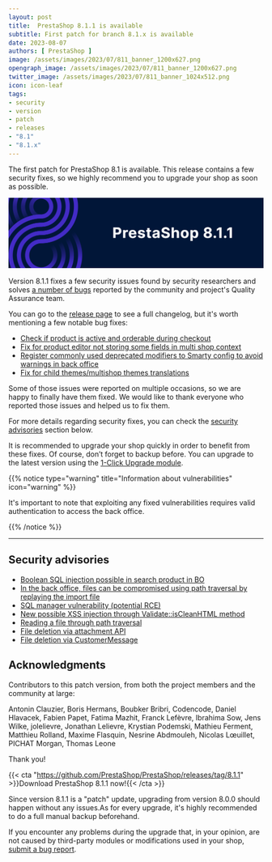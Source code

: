 ```yaml
---
layout: post
title:  PrestaShop 8.1.1 is available
subtitle: First patch for branch 8.1.x is available
date: 2023-08-07
authors: [ PrestaShop ]
image: /assets/images/2023/07/811_banner_1200x627.png
opengraph_image: /assets/images/2023/07/811_banner_1200x627.png
twitter_image: /assets/images/2023/07/811_banner_1024x512.png
icon: icon-leaf
tags:
- security
- version
- patch
- releases
- "8.1"
- "8.1.x"
---
```


The first patch for PrestaShop 8.1 is available. This release contains a few security fixes, so we highly recommend you to upgrade your shop as soon as possible.

![8.1.1 is available!](/assets/images/2023/07/811_banner_1534x424.png)

Version 8.1.1 fixes a few security issues found by security researchers and solves [a number of bugs](https://github.com/PrestaShop/PrestaShop/pulls?q=is%3Apr+is%3Amerged+milestone%3A8.1.1+label%3A%22Bug+fix%22+-label%3A%22E2E+Tests%22+) reported by the community and project's Quality Assurance team.

You can go to the [release page](https://github.com/PrestaShop/PrestaShop/releases/tag/8.1.1) to see a full changelog, but it's worth mentioning a few notable bug fixes:

- [Check if product is active and orderable during checkout](https://github.com/PrestaShop/PrestaShop/pull/33156)
- [Fix for product editor not storing some fields in multi shop context](https://github.com/PrestaShop/PrestaShop/pull/33151)
- [Register commonly used deprecated modifiers to Smarty config to avoid warnings in back office](https://github.com/PrestaShop/PrestaShop/pull/33136)
- [Fix for child themes/multishop themes translations](https://github.com/PrestaShop/PrestaShop/pull/33133)

Some of those issues were reported on multiple occasions, so we are happy to finally have them fixed. We would like to thank everyone who reported those issues and helped us to fix them.

For more details regarding security fixes, you can check the [security advisories](#security-advisories) section below.

It is recommended to upgrade your shop quickly in order to benefit from these fixes. Of course, don’t forget to backup before. You can upgrade to the latest version using the [1-Click Upgrade module](https://github.com/PrestaShop/autoupgrade/releases/).

{{% notice type="warning" title="Information about vulnerabilities" icon="warning" %}}
<p>It's important to note that exploiting any fixed vulnerabilities requires valid authentication to access the back office.</p>
{{% /notice %}}

---

## Security advisories

- [Boolean SQL injection possible in search product in BO](https://github.com/PrestaShop/PrestaShop/security/advisories/GHSA-75p5-jwx4-qw9h)
- [In the back office, files can be compromised using path traversal by replaying the import file](https://github.com/PrestaShop/PrestaShop/security/advisories/GHSA-m9r4-3fg7-pqm2)
- [SQL manager vulnerability (potential RCE)](https://github.com/PrestaShop/PrestaShop/security/advisories/GHSA-gf46-prm4-56pc)
- [New possible XSS injection through Validate::isCleanHTML method](https://github.com/PrestaShop/PrestaShop/security/advisories/GHSA-xw2r-f8xv-c8xp)
- [Reading a file through path traversal](https://github.com/PrestaShop/PrestaShop/security/advisories/GHSA-hpf4-v7v2-95p2)
- [File deletion via attachment API](https://github.com/PrestaShop/PrestaShop/security/advisories/GHSA-2rf5-3fw8-qm47)
- [File deletion via CustomerMessage](https://github.com/PrestaShop/PrestaShop/security/advisories/GHSA-v4gr-v679-42p7)


## Acknowledgments

Contributors to this patch version, from both the project members and the community at large:

Antonin Clauzier, Boris Hermans, Boubker Bribri, Codencode, Daniel Hlavacek, Fabien Papet, Fatima Mazhit, Franck Lefèvre, Ibrahima Sow, Jens Wilke, jolelievre, Jonathan Lelievre, Krystian Podemski, Mathieu Ferment, Matthieu Rolland, Maxime Flasquin, Nesrine Abdmouleh, Nicolas Lœuillet, PICHAT Morgan, Thomas Leone

Thank you!

{{< cta "https://github.com/PrestaShop/PrestaShop/releases/tag/8.1.1" >}}Download PrestaShop 8.1.1 now!{{< /cta >}}

Since version 8.1.1 is a "patch" update, upgrading from version 8.0.0 should happen without any issues.As for every upgrade, it's highly recommended to do a full manual backup beforehand.

If you encounter any problems during the upgrade that, in your opinion, are not caused by third-party modules or modifications used in your shop, [submit a bug report](https://www.prestashop-project.org/get-involved/report-issues/).
